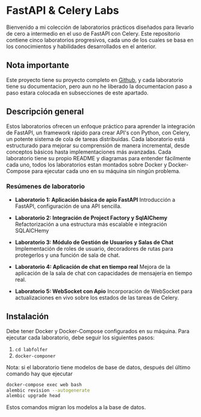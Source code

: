 # FastAPI & Celery  Labs

Bienvenido a mi colección de laboratorios prácticos diseñados para llevarlo de cero a intermedio en el uso de FastAPI con Celery. Este repositorio contiene cinco laboratorios progresivos, cada uno de los cuales se basa en los conocimientos y habilidades desarrollados en el anterior.

## Nota importante

Este proyecto tiene su proyecto completo en <a href="https://github.com/SantiagoAndre/celery-fast-api-labs/" target="_blank">Github</a>, y cada laboratorio tiene su documentacion, pero aun no he liberado la documentacion paso a paso estara colocada en subsecciones de este apartado.

## Descripción general

Estos laboratorios ofrecen un enfoque práctico para aprender la integración de FastAPI, un framework rápido para crear API's con Python, con Celery, un potente sistema de cola de tareas distribuidas. Cada laboratorio está estructurado para mejorar su comprensión de manera incremental, desde conceptos básicos hasta implementaciones más avanzadas. Cada laboratorio tiene su propio README y diagramas para entender fácilmente cada uno, todos los laboratorios estan montados sobre Docker y Docker-Compose para ejecutar cada uno en su máquina sin ningún problema.

### Resúmenes de laboratorio

- **Laboratorio 1: Aplicación básica de apio FastAPI**
   Introducción a FastAPI, configuración de una API sencilla.

- **Laboratorio 2: Integración de Project Factory y SqlAlChemy**
   Refactorización a una estructura más escalable e integración SQLAlCHemy

- **Laboratorio 3: Módulo de Gestión de Usuarios y Salas de Chat**
   Implementación de roles de usuario, decoradores de rutas para protegerlos y una función de sala de chat.

- **Laboratorio 4: Aplicación de chat en tiempo real**
   Mejora de la aplicación de la sala de chat con capacidades de mensajería en tiempo real.

- **Laboratorio 5: WebSocket con Apio**
   Incorporación de WebSocket para actualizaciones en vivo sobre los estados de las tareas de Celery.

## Instalación

Debe tener Docker y Docker-Compose configurados en su máquina. Para ejecutar cada laboratorio, debe seguir los siguientes pasos:

1. `cd labfolfer`
2. `docker-componer`

Nota: si el laboratorio tiene modelos de base de datos, después del último comando hay que ejecutar

```bash
docker-compose exec web bash
alembic revision --autogenerate
alembic upgrade head
```


Estos comandos migran los modelos a la base de datos.
